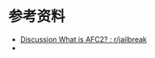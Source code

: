 # 参考资料

* [Discussion What is AFC2? : r/jailbreak](https://www.reddit.com/r/jailbreak/comments/b1lphh/discussion_what_is_afc2/)
* 